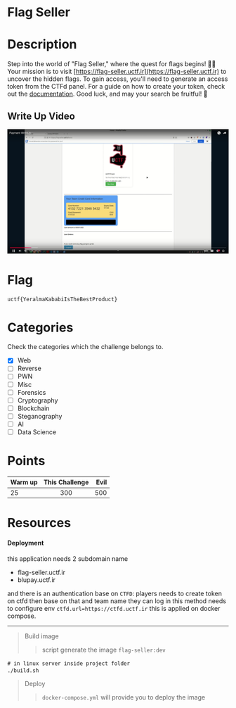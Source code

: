 # Flag Seller

# Description
Step into the world of "Flag Seller," where the quest for flags begins! 🕵️‍♂️ Your mission is to visit [https://flag-seller.uctf.ir](https://flag-seller.uctf.ir) to uncover the hidden flags. To gain access, you'll need to generate an access token from the CTFd panel. For a guide on how to create your token, check out the [documentation](https://docs.ctfd.io/docs/api/getting-started/#access-token). Good luck, and may your search be fruitful! 🌟


## Write Up Video

[![Flag Seller Writeup](resources/thumbnail.png)](https://www.youtube.com/watch?v=NGJjtrRjuIY)

# Flag

```
uctf{YeralmaKababiIsTheBestProduct}
```
# Categories

Check the categories which the challenge belongs to.

- [X] Web
- [ ] Reverse
- [ ] PWN
- [ ] Misc
- [ ] Forensics
- [ ] Cryptography
- [ ] Blockchain
- [ ] Steganography
- [ ] AI
- [ ] Data Science

# Points

| Warm up | This Challenge | Evil |
| ------- |:--------------:| ----:|
| 25      |      300       | 500  |

# Resources

#### Deployment

this application needs 2 subdomain name
- flag-seller.uctf.ir
- blupay.uctf.ir

and there is an authentication base on `CTFD`: players needs to create token on ctfd then base on that and team name they can log in
this method needs to configure env `ctfd.url=https://ctfd.uctf.ir` this is applied on docker compose.

----
> Build image
> > script generate the image `flag-seller:dev`
```shell
# in linux server inside project folder
./build.sh
```

> Deploy
> > `docker-compose.yml` will provide you to deploy the image 

